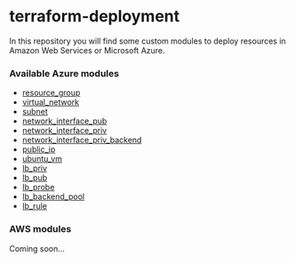 # terraform-deployment

In this repository you will find some custom modules to deploy resources in Amazon Web Services or Microsoft Azure.

### Available Azure modules

* [resource_group](./MicrosoftAzure/modules/resource_group)
* [virtual_network](./MicrosoftAzure/modules/virtual_network)
* [subnet](./MicrosoftAzure/modules/subnet)
* [network_interface_pub](./MicrosoftAzure/modules/network_interface_pub)
* [network_interface_priv](./MicrosoftAzure/modules/network_interface_priv)
* [network_interface_priv_backend](./MicrosoftAzure/modules/network_interface_priv_backend)
* [public_ip](./MicrosoftAzure/modules/public_ip)
* [ubuntu_vm](./MicrosoftAzure/modules/ubuntu_vm)
* [lb_priv](./MicrosoftAzure/modules/lb_priv)
* [lb_pub](./MicrosoftAzure/modules/lb_pub)
* [lb_probe](./MicrosoftAzure/modules/lb_probe)
* [lb_backend_pool](./MicrosoftAzure/modules/lb_backend_pool)
* [lb_rule](./MicrosoftAzure/modules/lb_rule)

### AWS modules

Coming soon...